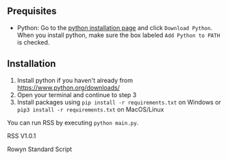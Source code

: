 ## Prequisites
- Python: Go to the [python installation page](https://www.python.org/downloads/) and click `Download Python`. When you install python, make sure the box labeled `Add Python to PATH` is checked.

## Installation
1. Install python if you haven't already from https://www.python.org/downloads/
2. Open your terminal and continue to step 3
3. Install packages using `pip install -r requirements.txt` on Windows or `pip3 install -r requirements.txt` on MacOS/Linux


You can run RSS by executing `python main.py`.



RSS V1.0.1

Rowyn Standard Script
